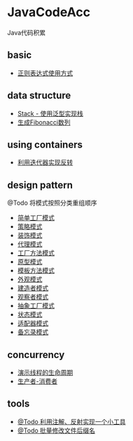 # JavaCodeAcc
Java代码积累
## basic
- [正则表达式使用方式](./src/basic/UsingRegex.java)
## data structure
- [Stack - 使用泛型实现栈](./src/datastructure/Stack.java)
- [生成Fibonacci数列](./src/datastructure/Fibonacci.java)
## using containers
- [利用迭代器实现反转](./src/containers/Reverse.java)
## design pattern
@Todo 将模式按照分类重组顺序
- [简单工厂模式](./src/designpattern/factory/simple/Calculator.java)
- [策略模式](./src/designpattern/strategy/StrategyClient.java)
- [装饰模式](./src/designpattern/decorator/DecoratorClient.java)
- [代理模式](./src/designpattern/proxy/ProxyClient.java)
- [工厂方法模式](./src/designpattern/factory/method/FactoryClient.java)
- [原型模式](./src/designpattern/prototype/PrototypeClient.java)
- [模板方法模式](./src/designpattern/template/TemplateClient.java)
- [外观模式](./src/designpattern/facade/FacadeClient.java)
- [建造者模式](./src/designpattern/builder/BuilderClient.java)
- [观察者模式](./src/designpattern/observer/ObserverClient.java)
- [抽象工厂模式](./src/designpattern/factory/abstraction/Client.java)
- [状态模式](./src/designpattern/state/StateClient.java)
- [适配器模式](./src/designpattern/adapter/AdapterClient.java)
- [备忘录模式](./src/designpattern/memento/MementoClient.java)


## concurrency
- [演示线程的生命周期](./src/concurrency/ThreadLifeCycle.java)
- [生产者-消费者](./src/concurrency/ProducerAndConsumer.java)
## tools
- [@Todo 利用注解、反射实现一个小工具]()
- [@Todo 批量修改文件后缀名]()
